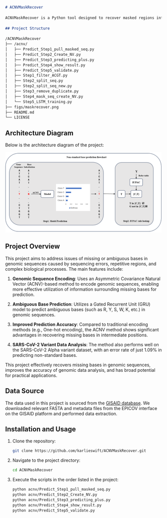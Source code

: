 ```markdown
# ACNVMaskRecover

ACNVMaskRecover is a Python tool designed to recover masked regions information in genomic sequences.

## Project Structure

/ACNVMaskRecover
├── /acnv/
│   ├── Predict_Step1_pull_masked_seq.py
│   ├── Predict_Step2_Create_NV.py
│   ├── Predict_Step3_predicting_plus.py
│   ├── Predict_Step4_show_result.py
│   ├── Predict_Step5_validate.py
│   ├── Step1_filter_ACGT.py
│   ├── Step2_split_seq.py
│   ├── Step2_split_seq_new.py
│   ├── Step3_remove_duplicate.py
│   ├── Step4_mask_seq_create_NV.py
│   └── Step5_LSTM_training.py
├── figs/maskrecover.png
├── README.md
└── LICENSE
```



## Architecture Diagram

Below is the architecture diagram of the project:

![Architecture Diagram](./figs/maskrecover.png)

## Project Overview

This project aims to address issues of missing or ambiguous bases in genomic sequences caused by sequencing errors, repetitive regions, and complex biological processes. The main features include:

1. **Genomic Sequence Encoding**: Uses an Asymmetric Covariance Natural Vector (ACNV)-based method to encode genomic sequences, enabling more effective utilization of information surrounding missing bases for prediction.

2. **Ambiguous Base Prediction**: Utilizes a Gated Recurrent Unit (GRU) model to predict ambiguous bases (such as R, Y, S, W, K, etc.) in genomic sequences.

3. **Improved Prediction Accuracy**: Compared to traditional encoding methods (e.g., One-hot encoding), the ACNV method shows significant advantages in recovering missing bases in intermediate positions.

4. **SARS-CoV-2 Variant Data Analysis**: The method also performs well on the SARS-CoV-2 Alpha variant dataset, with an error rate of just 1.09% in predicting non-standard bases.

This project effectively recovers missing bases in genomic sequences, improves the accuracy of genomic data analysis, and has broad potential for practical applications.

## Data Source

The data used in this project is sourced from the [GISAID database](https://www.gisaid.org). We downloaded relevant FASTA and metadata files from the EPICOV interface on the GISAID platform and performed data extraction.

## Installation and Usage

1. Clone the repository:

   ```bash
   git clone https://github.com/karlieswift/ACNVMaskRecover.git
   ```

2. Navigate to the project directory:

   ```bash
   cd ACNVMaskRecover
   ```

3. Execute the scripts in the order listed in the project:

   ```bash
   python acnv/Predict_Step1_pull_masked_seq.py
   python acnv/Predict_Step2_Create_NV.py
   python acnv/Predict_Step3_predicting_plus.py
   python acnv/Predict_Step4_show_result.py
   python acnv/Predict_Step5_validate.py
   ``` 
```
